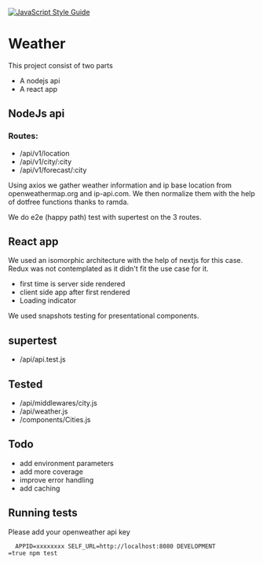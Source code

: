 [![JavaScript Style Guide](https://img.shields.io/badge/code_style-standard-brightgreen.svg)](https://standardjs.com)


# Weather
This project consist of two parts
- A nodejs api
- A react app

## NodeJs api
### Routes:
- /api/v1/location
- /api/v1/city/:city
- /api/v1/forecast/:city

Using axios we gather weather information and ip base location from openweathermap.org and ip-api.com. We then normalize them with the help of dotfree functions thanks to ramda.

We do e2e (happy path) test with supertest on the 3 routes.

## React app
We used an isomorphic architecture with the help of nextjs for this case.
Redux was not contemplated as it didn't fit the use case for it.
- first time is server side rendered
- client side app after first rendered
- Loading indicator

We used snapshots testing for presentational components.

## supertest
- /api/api.test.js
## Tested
- /api/middlewares/city.js
- /api/weather.js
- /components/Cities.js
## Todo
- add environment parameters
- add more coverage
- improve error handling
- add caching


## Running tests
Please add your openweather api key
```
  APPID=xxxxxxxx SELF_URL=http://localhost:8080 DEVELOPMENT
=true npm test
```